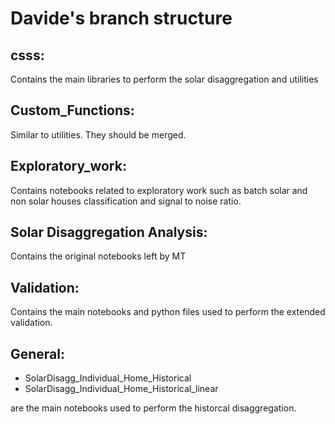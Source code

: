 # Davide's branch structure

## csss:
Contains the main libraries to perform the solar disaggregation and utilities
## Custom_Functions:
Similar to utilities. They should be merged.
## Exploratory_work:
Contains notebooks related to exploratory work such as batch solar and non solar houses classification and signal to noise ratio.
## Solar Disaggregation Analysis:
Contains the original notebooks left by MT
## Validation:
Contains the main notebooks and python files used to perform the extended validation.
## General:
- SolarDisagg_Individual_Home_Historical
- SolarDisagg_Individual_Home_Historical_linear

are the main notebooks used to perform the historcal disaggregation.